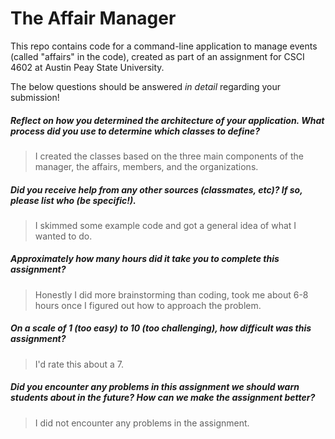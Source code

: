 # The Affair Manager

This repo contains code for a command-line application to manage events (called "affairs" in the code), created as part of an assignment for CSCI 4602 at Austin Peay State University.

The below questions should be answered _in detail_ regarding your submission!

##### Reflect on how you determined the architecture of your application. What process did you use to determine which classes to define? #####
> I created the classes based on the three main components of the manager, the affairs, members, and the organizations.


##### Did you receive help from any other sources (classmates, etc)? If so, please list who (be specific!). #####
> I skimmed some example code and got a general idea of what I wanted to do.


##### Approximately how many hours did it take you to complete this assignment? #####
> Honestly I did more brainstorming than coding, took me about 6-8 hours once I figured out how to approach the problem.


##### On a scale of 1 (too easy) to 10 (too challenging), how difficult was this assignment? #####
> I'd rate this about a 7.


##### Did you encounter any problems in this assignment we should warn students about in the future? How can we make the assignment better? #####
> I did not encounter any problems in the assignment.

